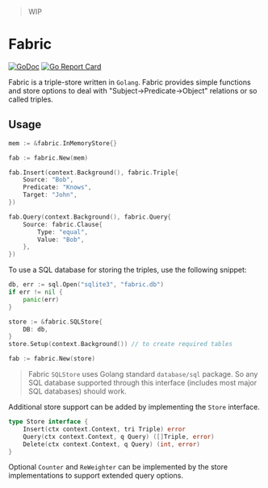 > WIP

# Fabric


[![GoDoc](https://godoc.org/github.com/spy16/fabric?status.svg)](https://godoc.org/github.com/spy16/fabric) [![Go Report Card](https://goreportcard.com/badge/github.com/spy16/fabric)](https://goreportcard.com/report/github.com/spy16/fabric)

Fabric is a triple-store written in `Golang`. Fabric provides simple functions
and store options to deal with "Subject->Predicate->Object" relations or so called
triples.

## Usage

```go
mem := &fabric.InMemoryStore{}

fab := fabric.New(mem)

fab.Insert(context.Background(), fabric.Triple{
    Source: "Bob",
    Predicate: "Knows",
    Target: "John",
})

fab.Query(context.Background(), fabric.Query{
    Source: fabric.Clause{
        Type: "equal",
        Value: "Bob",
    },
})
```

To use a SQL database for storing the triples, use the following snippet:

```go
db, err := sql.Open("sqlite3", "fabric.db")
if err != nil {
    panic(err)
}

store := &fabric.SQLStore{
    DB: db,
}
store.Setup(context.Background()) // to create required tables

fab := fabric.New(store)
```

> Fabric `SQLStore` uses Golang standard `database/sql` package. So any SQL database supported
> through this interface (includes most major SQL databases) should work.

Additional store support can be added by implementing the `Store` interface.

```go
type Store interface {
	Insert(ctx context.Context, tri Triple) error
	Query(ctx context.Context, q Query) ([]Triple, error)
	Delete(ctx context.Context, q Query) (int, error)
}
```

Optional `Counter` and `ReWeighter` can be implemented by the store implementations
to support extended query options.
